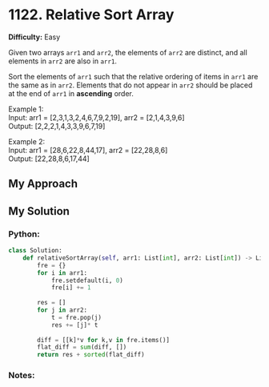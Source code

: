 # 1122. Relative Sort Array

**Difficulty:** Easy

Given two arrays `arr1` and `arr2`, the elements of `arr2` are distinct, and all elements in `arr2` are also in `arr1`.

Sort the elements of `arr1` such that the relative ordering of items in `arr1` are the same as in `arr2`. Elements that do not appear in `arr2` should be placed at the end of `arr1` in **ascending** order.

Example 1:\
Input: arr1 = [2,3,1,3,2,4,6,7,9,2,19], arr2 = [2,1,4,3,9,6]\
Output: [2,2,2,1,4,3,3,9,6,7,19]

Example 2:\
Input: arr1 = [28,6,22,8,44,17], arr2 = [22,28,8,6]\
Output: [22,28,8,6,17,44]

## My Approach


## My Solution
### Python:
```python
class Solution:
    def relativeSortArray(self, arr1: List[int], arr2: List[int]) -> List[int]:
        fre = {}
        for i in arr1:
            fre.setdefault(i, 0)
            fre[i] += 1
        
        res = []
        for j in arr2:
            t = fre.pop(j)
            res += [j]* t
        
        diff = [[k]*v for k,v in fre.items()]
        flat_diff = sum(diff, [])
        return res + sorted(flat_diff)

```


### Notes:



